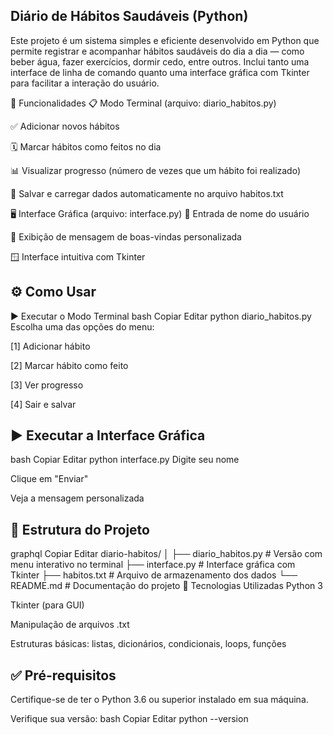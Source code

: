  ## Diário de Hábitos Saudáveis (Python)
 Este projeto é um sistema simples e eficiente desenvolvido em Python que permite registrar e acompanhar hábitos saudáveis do dia a dia — como beber água, fazer exercícios, dormir cedo, entre outros. Inclui tanto uma interface de linha de comando quanto uma interface gráfica com Tkinter para facilitar a interação do usuário.

📌 Funcionalidades
📋 Modo Terminal (arquivo: diario_habitos.py)

✅ Adicionar novos hábitos

🗓️ Marcar hábitos como feitos no dia

📊 Visualizar progresso (número de vezes que um hábito foi realizado)

💾 Salvar e carregar dados automaticamente no arquivo habitos.txt

🖥️ Interface Gráfica (arquivo: interface.py)
🧑 Entrada de nome do usuário

👋 Exibição de mensagem de boas-vindas personalizada

🪟 Interface intuitiva com Tkinter

## ⚙️ Como Usar
▶️ Executar o Modo Terminal
bash
Copiar
Editar
python diario_habitos.py
Escolha uma das opções do menu:

[1] Adicionar hábito

[2] Marcar hábito como feito

[3] Ver progresso

[4] Sair e salvar

## ▶️ Executar a Interface Gráfica
bash
Copiar
Editar
python interface.py
Digite seu nome

Clique em "Enviar"

Veja a mensagem personalizada

 ## 🧱 Estrutura do Projeto
graphql
Copiar
Editar
diario-habitos/
│
├── diario_habitos.py     # Versão com menu interativo no terminal
├── interface.py          # Interface gráfica com Tkinter
├── habitos.txt           # Arquivo de armazenamento dos dados
└── README.md             # Documentação do projeto
🧠 Tecnologias Utilizadas
Python 3

Tkinter (para GUI)

Manipulação de arquivos .txt

Estruturas básicas: listas, dicionários, condicionais, loops, funções

 ## ✅ Pré-requisitos
Certifique-se de ter o Python 3.6 ou superior instalado em sua máquina.

Verifique sua versão:
bash
Copiar
Editar
python --version
